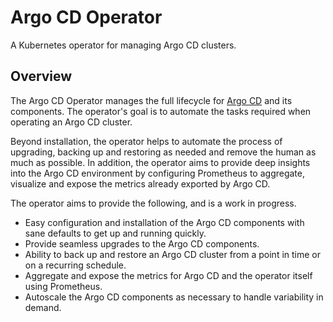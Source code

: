 # Argo CD Operator

A Kubernetes operator for managing Argo CD clusters.

## Overview

The Argo CD Operator manages the full lifecycle for [Argo CD](https://argoproj.github.io/argo-cd/) and its
components. The operator's goal is to automate the tasks required when operating an Argo CD cluster.

Beyond installation, the operator helps to automate the process of upgrading, backing up and restoring as needed and
remove the human as much as possible. In addition, the operator aims to provide deep insights into the Argo CD
environment by configuring Prometheus to aggregate, visualize and expose the metrics already exported by
Argo CD.

The operator aims to provide the following, and is a work in progress.

* Easy configuration and installation of the Argo CD components with sane defaults to get up and running quickly.
* Provide seamless upgrades to the Argo CD components.
* Ability to back up and restore an Argo CD cluster from a point in time or on a recurring schedule.
* Aggregate and expose the metrics for Argo CD and the operator itself using Prometheus.
* Autoscale the Argo CD components as necessary to handle variability in demand.
